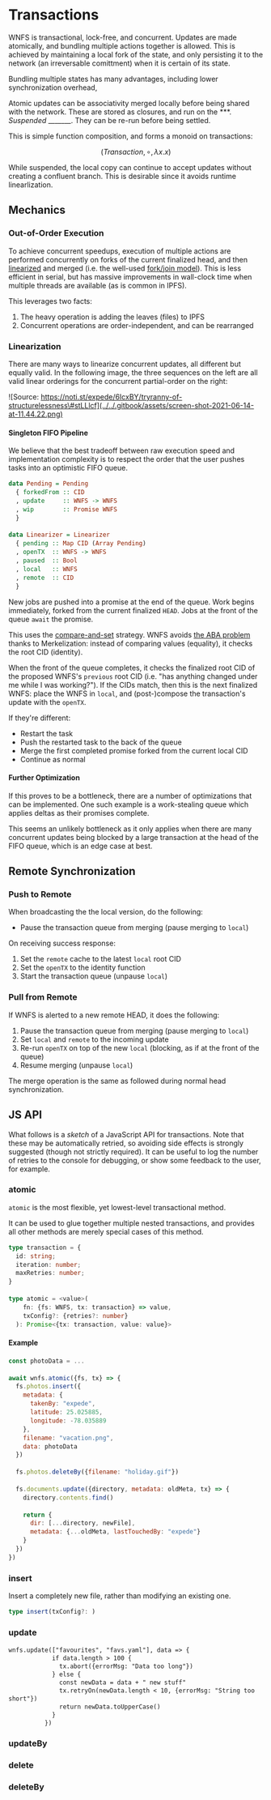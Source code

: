 # Transactions

WNFS is transactional, lock-free, and concurrent. Updates are made atomically, and bundling multiple actions together is allowed. This is achieved by maintaining a local fork of the state, and only persisting it to the network \(an irreversable comittment\) when it is certain of its state. 

Bundling multiple states has many advantages, including lower synchronization overhead, 

Atomic updates can be associativity merged locally before being shared with the network. These are stored as closures, and run on the \*\*\*. _Suspended_ \_\_\_\_\_\_\_. They can be re-run before being settled.

This is simple function composition, and forms a monoid on transactions:

$$
(Transaction, ∘, λx.x)
$$

  
While suspended, the local copy can continue to accept updates without creating a confluent branch. This is desirable since it avoids runtime linearlization.

## Mechanics

### Out-of-Order Execution

To achieve concurrent speedups, execution of multiple actions are performed concurrently on forks of the current finalized head, and then [linearized](https://en.wikipedia.org/wiki/Linearizability) and merged \(i.e. the well-used [fork/join model](https://en.wikipedia.org/wiki/Fork%E2%80%93join_model)\). This is less efficient in serial, but has massive improvements in wall-clock time when multiple threads are available \(as is common in IPFS\).

This leverages two facts:

1. The heavy operation is adding the leaves \(files\) to IPFS
2. Concurrent operations are order-independent, and can be rearranged

### Linearization

There are many ways to linearize concurrent updates, all different but equally valid. In the following image, the three sequences on the left are all valid linear orderings for the concurrent partial-order on the right:

![Source: https://noti.st/expede/6IcxBY/tryranny-of-structurelessness\#stLLlcf](../../.gitbook/assets/screen-shot-2021-06-14-at-11.44.22.png)

#### Singleton FIFO Pipeline

We believe that the best tradeoff between raw execution speed and implementation complexity is to respect the order that the user pushes tasks into an optimistic FIFO queue. 

```haskell
data Pending = Pending
  { forkedFrom :: CID
  , update     :: WNFS -> WNFS
  , wip        :: Promise WNFS
  }

data Linearizer = Linearizer
  { pending :: Map CID (Array Pending)
  , openTX  :: WNFS -> WNFS
  , paused  :: Bool
  , local   :: WNFS
  , remote  :: CID
  }
```

New jobs are pushed into a promise at the end of the queue. Work begins immediately, forked from the current finalized `HEAD`. Jobs at the front of the queue `await` the promise.

This uses the [compare-and-set](https://en.wikipedia.org/wiki/Compare-and-swap) strategy. WNFS avoids [the ABA problem](https://en.wikipedia.org/wiki/ABA_problem) thanks to Merkelization: instead of comparing values \(equality\), it checks the root CID \(identity\).

When the front of the queue completes, it checks the finalized root CID of the proposed WNFS's `previous` root CID \(i.e. "has anything changed under me while I was working?"\). If the CIDs match, then this is the next finalized WNFS: place the WNFS in `local`, and \(post-\)compose the transaction's update with the `openTX`.

If they're different:

* Restart the task
* Push the restarted task to the back of the queue
* Merge the first completed promise forked from the current local CID
* Continue as normal

#### Further Optimization

If this proves to be a bottleneck, there are a number of optimizations that can be implemented. One such example is a work-stealing queue which applies deltas as their promises complete. 

This seems an unlikely bottleneck as it only applies when there are many concurrent updates being blocked by a large transaction at the head of the FIFO queue, which is an edge case at best.

## Remote Synchronization

### Push to Remote

When broadcasting the the local version, do the following:

* Pause the transaction queue from merging \(pause merging to `local`\)

On receiving success response:

1. Set the `remote` cache to the latest `local` root CID
2. Set the `openTX` to the identity function
3. Start the transaction queue \(unpause `local`\)

### Pull from Remote

If WNFS is alerted to a new remote HEAD, it does the following:

1. Pause the transaction queue from merging \(pause merging to `local`\)
2. Set `local` and `remote` to the incoming update
3. Re-run `openTX` on top of the new `local` \(blocking, as if at the front of the queue\)
4. Resume merging \(unpause `local`\)

The merge operation is the same as followed during normal head synchronization.

## JS API

What follows is a _sketch_ of a JavaScript API for transactions. Note that these may be automatically retried, so avoiding side effects is strongly suggested \(though not strictly required\). It can be useful to log the number of retries to the console for debugging, or show some feedback to the user, for example.

### atomic

`atomic` is the most flexible, yet lowest-level transactional method. 

It can be used to glue together multiple nested transactions, and provides all other methods are merely special cases of this method.

```typescript
type transaction = {
  id: string;
  iteration: number;
  maxRetries: number;
}

type atomic = <value>(
    fn: {fs: WNFS, tx: transaction} => value,
    txConfig?: {retries?: number}
  ): Promise<{tx: transaction, value: value}>
```

#### Example

```javascript
const photoData = ...

await wnfs.atomic({fs, tx} => {
  fs.photos.insert({
    metadata: {
      takenBy: "expede",
      latitude: 25.025885,
      longitude: -78.035889
    },
    filename: "vacation.png",
    data: photoData
  })
  
  fs.photos.deleteBy({filename: "holiday.gif"})
  
  fs.documents.update({directory, metadata: oldMeta, tx} => {
    directory.contents.find()
    
    return {
      dir: [...directory, newFile],
      metadata: {...oldMeta, lastTouchedBy: "expede"}
    }
  })
})
```

### insert

Insert a completely new file, rather than modifying an existing one.

```typescript
type insert(txConfig?: )
```

### update

```text
wnfs.update(["favourites", "favs.yaml"], data => {
            if data.length > 100 {
              tx.abort({errorMsg: "Data too long"})
            } else {
              const newData = data + " new stuff"
              tx.retryOn(newData.length < 10, {errorMsg: "String too short"})
              return newData.toUpperCase() 
            }
          })
```

### updateBy

### delete

### deleteBy

